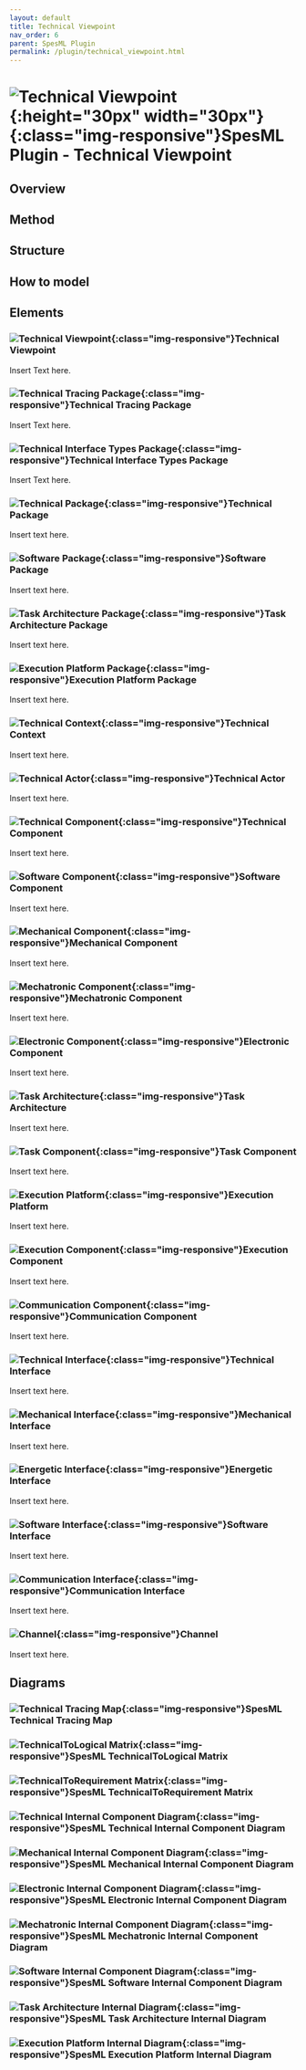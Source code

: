 ```yaml
---
layout: default
title: Technical Viewpoint
nav_order: 6
parent: SpesML Plugin
permalink: /plugin/technical_viewpoint.html
---
```

# ![Technical Viewpoint](/images/technical_viewpoint/TechnicalViewpoint.png){:height="30px" width="30px"}{:class="img-responsive"}SpesML Plugin - Technical Viewpoint

## Overview

## Method

## Structure

## How to model

## Elements
### ![Technical Viewpoint](/images/technical_viewpoint/TechnicalViewpoint.png){:class="img-responsive"}Technical Viewpoint
Insert Text here.

### ![Technical Tracing Package](/images/technical_viewpoint/TechnicalTracingPackage.png){:class="img-responsive"}Technical Tracing Package
Insert Text here.
### ![Technical Interface Types Package](/images/technical_viewpoint/TechnicalInterfaceTypesPackage.png){:class="img-responsive"}Technical Interface Types Package
Insert Text here.
### ![Technical Package](/images/technical_viewpoint/TechnicalPackage.png){:class="img-responsive"}Technical Package
Insert text here.
### ![Software Package](/images/technical_viewpoint/SoftwarePackage.png){:class="img-responsive"}Software Package
Insert text here.
### ![Task Architecture Package](/images/technical_viewpoint/TaskPackage.png){:class="img-responsive"}Task Architecture Package
Insert text here.
### ![Execution Platform Package](/images/technical_viewpoint/ExecutionPackage.png){:class="img-responsive"}Execution Platform Package
Insert text here.

### ![Technical Context](/images/technical_viewpoint/TechnicalContext.png){:class="img-responsive"}Technical Context
Insert text here.
### ![Technical Actor](/images/technical_viewpoint/TechnicalActor.png){:class="img-responsive"}Technical Actor
Insert text here.

### ![Technical Component](/images/technical_viewpoint/TechnicalComponent.png){:class="img-responsive"}Technical Component
Insert text here.
### ![Software Component](/images/technical_viewpoint/SoftwareComponent.png){:class="img-responsive"}Software Component
Insert text here.
### ![Mechanical Component](/images/technical_viewpoint/MechanicalComponent.png){:class="img-responsive"}Mechanical Component
Insert text here.
### ![Mechatronic Component](/images/technical_viewpoint/MechatronicComponent.png){:class="img-responsive"}Mechatronic Component
Insert text here.
### ![Electronic Component](/images/technical_viewpoint/ElectronicComponent.png){:class="img-responsive"}Electronic Component
Insert text here.
### ![Task Architecture](/images/technical_viewpoint/TaskArchitecture.png){:class="img-responsive"}Task Architecture
Insert text here.
### ![Task Component](/images/technical_viewpoint/TaskComponent.png){:class="img-responsive"}Task Component
Insert text here.
### ![Execution Platform](/images/technical_viewpoint/ExecutionPlatform.png){:class="img-responsive"}Execution Platform
Insert text here.
### ![Execution Component](/images/technical_viewpoint/ExecutionComponent.png){:class="img-responsive"}Execution Component
Insert text here.
### ![Communication Component](/images/technical_viewpoint/CommunicationComponent.png){:class="img-responsive"}Communication Component
Insert text here.

### ![Technical Interface](/images/universal_interface_model/TechnicalInterface.png){:class="img-responsive"}Technical Interface
Insert text here.
### ![Mechanical Interface](/images/universal_interface_model/MechanicalInterface.png){:class="img-responsive"}Mechanical Interface
Insert text here.
### ![Energetic Interface](/images/universal_interface_model/EnergeticInterface.png){:class="img-responsive"}Energetic Interface
Insert text here.
### ![Software Interface](/images/universal_interface_model/SoftwareInterface.png){:class="img-responsive"}Software Interface
Insert text here.
### ![Communication Interface](/images/universal_interface_model/CommunicationInterface.png){:class="img-responsive"}Communication Interface
Insert text here.

### ![Channel](/images/universal_interface_model/Channel.png){:class="img-responsive"}Channel
Insert text here.

## Diagrams
### ![Technical Tracing Map](/images/diagrams/map.png){:class="img-responsive"}SpesML Technical Tracing Map
### ![TechnicalToLogical Matrix](/images/diagrams/matrix.png){:class="img-responsive"}SpesML TechnicalToLogical Matrix
### ![TechnicalToRequirement Matrix](/images/diagrams/matrix.png){:class="img-responsive"}SpesML TechnicalToRequirement Matrix
### ![Technical Internal Component Diagram](/images/diagrams/composite_structure.png){:class="img-responsive"}SpesML Technical Internal Component Diagram
### ![Mechanical Internal Component Diagram](/images/diagrams/composite_structure.png){:class="img-responsive"}SpesML Mechanical Internal Component Diagram
### ![Electronic Internal Component Diagram](/images/diagrams/composite_structure.png){:class="img-responsive"}SpesML Electronic Internal Component Diagram
### ![Mechatronic Internal Component Diagram](/images/diagrams/composite_structure.png){:class="img-responsive"}SpesML Mechatronic Internal Component Diagram
### ![Software Internal Component Diagram](/images/diagrams/composite_structure.png){:class="img-responsive"}SpesML Software Internal Component Diagram
### ![Task Architecture Internal Diagram](/images/diagrams/composite_structure.png){:class="img-responsive"}SpesML Task Architecture Internal Diagram
### ![Execution Platform Internal Diagram](/images/diagrams/composite_structure.png){:class="img-responsive"}SpesML Execution Platform Internal Diagram